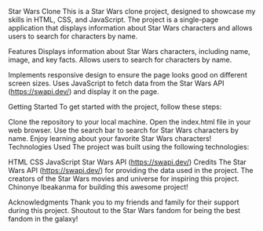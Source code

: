 Star Wars Clone This is a Star Wars clone project, designed to showcase my skills in HTML, CSS, and JavaScript. The project is a single-page application that displays information about Star Wars characters and allows users to search for characters by name.

Features Displays information about Star Wars characters, including name, image, and key facts. Allows users to search for characters by name.

Implements responsive design to ensure the page looks good on different screen sizes. Uses JavaScript to fetch data from the Star Wars API (https://swapi.dev/) and display it on the page.

Getting Started To get started with the project, follow these steps:

Clone the repository to your local machine. Open the index.html file in your web browser. Use the search bar to search for Star Wars characters by name. Enjoy learning about your favorite Star Wars characters! Technologies Used The project was built using the following technologies:

HTML CSS JavaScript Star Wars API (https://swapi.dev/) Credits The Star Wars API (https://swapi.dev/) for providing the data used in the project. The creators of the Star Wars movies and universe for inspiring this project. Chinonye Ibeakanma for building this awesome project!

Acknowledgments Thank you to my friends and family for their support during this project. Shoutout to the Star Wars fandom for being the best fandom in the galaxy!
